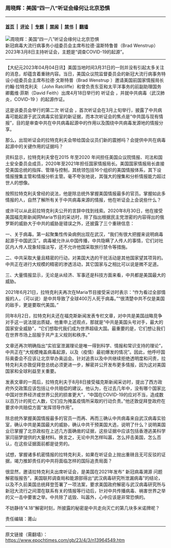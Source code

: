 ### 周晓辉：美国“四一八”听证会缘何让北京恐惧

---

#### [首页](../../../..?n13964549) &nbsp;|&nbsp; [评论](../../../../../epoch-comment?n13964549) &nbsp;|&nbsp; [专题](../../../../../epoch-special?n13964549) &nbsp;|&nbsp; [禁闻](../../../../../epoch-news?n13964549) &nbsp;|&nbsp; [禁书](../../../../../books?n13964549) &nbsp;|&nbsp; [翻墙](https://github.com/gfw-breaker/nogfw/blob/master/README.md?n13964549)


<div><img alt="周晓辉：美国“四一八”听证会缘何让北京恐惧" class="attachment-djy_600_400 size-djy_600_400 wp-post-image" src="https://i.epochtimes.com/assets/uploads/2023/04/id13964554-cd04113f4531b37312c0f8d1-600x400.jpg"/>
<div class="caption">
 新冠病毒大流行病事务小组委员会主席布拉德‧温斯特鲁普（Brad Wenstrup）2023年3月8日主持听证会，主题是“调查COVID-19的起源”。
</div></div><hr/><div class="post_content" id="artbody" itemprop="articleBody">
 <!-- article content begin -->
 <p>
  【大纪元2023年04月04日讯】美国当地时间3月31日的一则并没有引起太多关注的消息，却蕴含着重磅内容。当日，美国众议院监督委员会的新冠大流行病事务特设小组委员会主席布拉德·文斯特普（Brad Wenstrup ）邀请美国前国家情报局长约翰·拉特克利夫 （John Ratcliffe）和曾负责东亚和太平洋事务的前副助理国务卿戴维·菲斯（David Feith）出席4月18日举行的
  <ok href="https://www.epochtimes.com/gb/tag/%E5%90%AC%E8%AF%81%E4%BC%9A.html">
   听证会
  </ok>
  ，并就中共病毒（武汉肺炎，COVID-19 ）的起源作证。
 </p>
 <p>
  这是该委员会举行的第二次
  <ok href="https://www.epochtimes.com/gb/tag/%E5%90%AC%E8%AF%81%E4%BC%9A.html">
   听证会
  </ok>
  ，首次听证会在3月上旬举行，披露了中共病毒可能起源于武汉病毒实验室的新证据，而本次听证会的焦点是“中共国与现有情报”，目的是审查中共在中共病毒起源中的作用以及围绕中共病毒发源地的情报分享。
 </p>
 <p>
  那么，出现听证会的拉特克利夫会带给国会议员们新的震撼吗？会提供中共在病毒起源中的关键作用的证据吗？
 </p>
 <p>
  资料显示，拉特克利夫曾在2015 年至2020 年间担任美国众议院情报、司法和国土安全委员会成员，2020年至2021年担任国家情报局长。美国国家情报局长直接受美国总统的指挥、管理与控制，其统领包括16个组织的美国情报体系，其下设情报搜集主管和情报分析主管。毫不夸张地说，其强大的搜集和分析情报能力超过世人的想像。
 </p>
 <p>
  按照拉特克利夫曾经的说法，他是除总统外掌握美国情报最多的官员。掌握如此多情报的人，自然了解所有关于中共病毒来源的情报，他在听证会上会说些什么？
 </p>
 <p>
  或许可以从此前拉特克利夫公开的言辞中找到线索。2020年8月30日，他在接受美国福克斯新闻网Maria节目的采访时，除了指出根据民主党泄密的内容得出的俄罗斯的威胁大于中共的威胁是错误之外，还披露了三个重磅信息：
 </p>
 <p>
  一、关于病毒。第一起聚集性传染病例出现在武汉，“我们有很大把握来说明病毒起源于中国武汉”。病毒被允许从中国传播，中共隐瞒了人传人的事情，它们对社区内人传人现象轻描淡写，还不允许他国采取旅行禁令等措施。
 </p>
 <p>
  二、中共采取大量且精密的行动，对美国大选的干扰活动是其他国家望其项背的。中共正在进行大规模的精密的渗透活动，其它国家与之相比可以说是微不足道。
 </p>
 <p>
  三、大量情报显示，无论是从经济、军事还是科技方面来看，中共都是美国最大的威胁。
 </p>
 <p>
  2021年6月21日，拉特克利夫再次在Maria节目接受采访时表示：“作为看过全部情报的人，（可以说）是中共导致了全球400万人死于病毒。”“很清楚中共不仅是美国的敌手，更是要取代美国。”
 </p>
 <p>
  同年8月2日，拉特克利夫还在福克斯新闻发表专栏文章，对中共是美国战略竞争对手这一说法提出质疑。他重申上述观点，那就是“中共是美国头号对手，最大的国家安全威胁”，“它们想取代我们成为世界超级大国。最重要的是，它们想让我们在世界市场上屈服于共产主义规则和秩序。”
 </p>
 <p>
  文章还再次明确指出“实验室泄漏理论是唯一得到科学、情报和常识支持的理论”，中共正在“大规模掩盖病毒起源，以及（疫情）最初爆发的情况”。因此，他呼吁国际奥委会不应该让北京举办奥运会。针对追责以及中共继续拒绝透明度和问责，拉特克利夫亦敦促拜登总统必须更进一步，解密并公开发布更多情报，因为这对美国国家和全球利益至关重要。
 </p>
 <p>
  发表文章的一周后，拉特克利夫于8月8日接受福克斯新闻采访时，提出了西方政府外交政策应该包括让中共赔偿的建议。他认为，在过去几年中，没有哪个国家比中国对世界经济或世界公民的损害更大”，“中国在COVID-19的应对不当，造成数以百万计的死亡人数，它们应为掩盖疫情所采取的行动负责。”他还敦促拜登政府在要求中共赔偿方面“发挥领导作用”。
 </p>
 <p>
  除总统外掌握美国情报最多的官员一而再、再而三确认中共病毒来自武汉病毒实验室，确认中共是美国最大的威胁，确认中共干预美国大选，说明了什么？说明美国业已掌握了北京政权在上述几方面确凿的证据，这些证据中应该包括香港逃美科学家闫丽梦提供的大量材料。换言之，无论中共怎样叫嚣，怎么抨击美国，怎么否认，在这些证据面前都是徒劳的。
 </p>
 <p>
  试想，掌握诸多机密情报的拉特克利夫，如果在听证会上抛出重磅且无可反驳的证据，竭力推卸责任的中共将面临怎样的国际追责局面？
 </p>
 <p>
  很显然，邀请拉特克利夫出席听证会，是美国在2021年发布“
  <ok href="https://www.epochtimes.com/gb/tag/%E6%96%B0%E5%86%A0%E7%97%85%E6%AF%92%E6%BA%AF%E6%BA%90.html">
   新冠病毒溯源
  </ok>
  问题解密版报告”，美国联邦调查局和能源部得出“武汉病毒研究所泄漏病毒”的结论，以及不久前美国总统拜登签署了一项法案，要求美国政府解密与武汉病毒研究所与新冠大流行之间潜在联系有关的情报等行动后，针对中共传播病毒、祸害世界之举的又一击中要害之举。中共除了诋毁、叫嚣外，心中应该是非常恐惧的。
 </p>
 <p>
  不妨静待“4.18”解密时刻，所披露的秘密是中共走向灭亡的第几块多米诺牌呢？
 </p>
 <p>
  责任编辑：莆山
 </p>
 <!-- article content end -->
 <div id="below_article_ad">
 </div>
</div>


---

原文链接（需翻墙）：https://www.epochtimes.com/gb/23/4/3/n13964549.htm